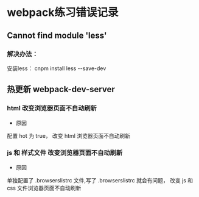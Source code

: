 # webpack练习错误记录

## Cannot find module 'less'

### 解决办法：

安装less： cnpm install less --save-dev


## 热更新 webpack-dev-server

### html 改变浏览器页面不自动刷新

* 原因

配置 hot 为 true， 改变 html 浏览器页面不自动刷新

### js 和 样式文件 改变浏览器页面不自动刷新

* 原因 

单独配置了 .browserslistrc 文件,写了 .browserslistrc 就会有问题， 改变 js 和 css 文件浏览器页面不自动刷新

